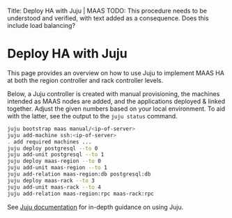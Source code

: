 Title: Deploy HA with Juju | MAAS
TODO:  This procedure needs to be understood and verified, with text added as a consequence.
       Does this include load balancing?


# Deploy HA with Juju

This page provides an overview on how to use Juju to implement MAAS HA at both
the region controller and rack controller levels.

Below, a Juju controller is created with manual provisioning, the machines
intended as MAAS nodes are added, and the applications deployed & linked
together. Adjust the given numbers based on your local environment. To aid
with the latter, see the output to the `juju status` command.

```bash
juju bootstrap maas manual/<ip-of-server>
juju add-machine ssh:<ip-of-server>
. add required machines ...
juju deploy postgresql --to 0
juju add-unit postgresql --to 1
juju deploy maas-region --to 0
juju add-unit maas-region --to 1
juju add-relation maas-region:db postgresql:db
juju deploy maas-rack --to 3
juju add-unit maas-rack --to 4
juju add-relation maas-region:rpc maas-rack:rpc
```

See [Juju documentation][juju-site] for in-depth guidance on using Juju.

<!-- LINKS -->
[juju-site]: https://jujucharms.com/docs/
